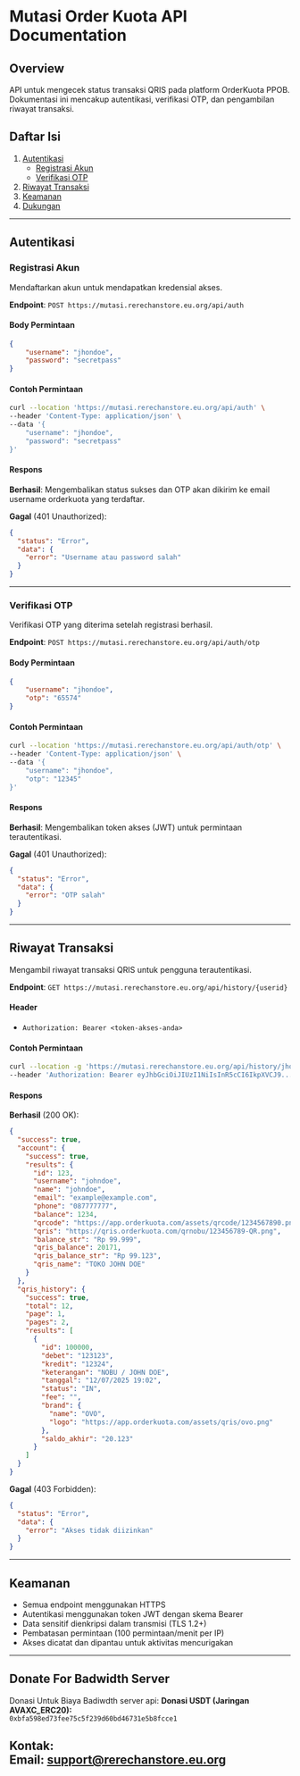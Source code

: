 # Mutasi Order Kuota API Documentation

## Overview
API untuk mengecek status transaksi QRIS pada platform OrderKuota PPOB. Dokumentasi ini mencakup autentikasi, verifikasi OTP, dan pengambilan riwayat transaksi.

## Daftar Isi
1. [Autentikasi](#autentikasi)
   - [Registrasi Akun](#registrasi-akun)
   - [Verifikasi OTP](#verifikasi-otp)
2. [Riwayat Transaksi](#riwayat-transaksi)
3. [Keamanan](#keamanan)
4. [Dukungan](#dukungan)

---

## Autentikasi

### Registrasi Akun
Mendaftarkan akun untuk mendapatkan kredensial akses.

**Endpoint**: `POST https://mutasi.rerechanstore.eu.org/api/auth`

#### Body Permintaan
```json
{
    "username": "jhondoe",
    "password": "secretpass"
}
```

#### Contoh Permintaan
```bash
curl --location 'https://mutasi.rerechanstore.eu.org/api/auth' \
--header 'Content-Type: application/json' \
--data '{
    "username": "jhondoe",
    "password": "secretpass"
}'
```

#### Respons
**Berhasil**: Mengembalikan status sukses dan OTP akan dikirim ke email username orderkuota yang terdaftar.

**Gagal** (401 Unauthorized):
```json
{
  "status": "Error",
  "data": {
    "error": "Username atau password salah"
  }
}
```

---

### Verifikasi OTP
Verifikasi OTP yang diterima setelah registrasi berhasil.

**Endpoint**: `POST https://mutasi.rerechanstore.eu.org/api/auth/otp`

#### Body Permintaan
```json
{
    "username": "jhondoe",
    "otp": "65574"
}
```

#### Contoh Permintaan
```bash
curl --location 'https://mutasi.rerechanstore.eu.org/api/auth/otp' \
--header 'Content-Type: application/json' \
--data '{
    "username": "jhondoe",
    "otp": "12345"
}'
```

#### Respons
**Berhasil**: Mengembalikan token akses (JWT) untuk permintaan terautentikasi.

**Gagal** (401 Unauthorized):
```json
{
  "status": "Error",
  "data": {
    "error": "OTP salah"
  }
}
```

---

## Riwayat Transaksi
Mengambil riwayat transaksi QRIS untuk pengguna terautentikasi.

**Endpoint**: `GET https://mutasi.rerechanstore.eu.org/api/history/{userid}`

#### Header
- `Authorization: Bearer <token-akses-anda>`

#### Contoh Permintaan
```bash
curl --location -g 'https://mutasi.rerechanstore.eu.org/api/history/jhondoe' \
--header 'Authorization: Bearer eyJhbGciOiJIUzI1NiIsInR5cCI6IkpXVCJ9...'
```

#### Respons
**Berhasil** (200 OK):
```json
{
  "success": true,
  "account": {
    "success": true,
    "results": {
      "id": 123,
      "username": "johndoe",
      "name": "johndoe",
      "email": "example@example.com",
      "phone": "087777777",
      "balance": 1234,
      "qrcode": "https://app.orderkuota.com/assets/qrcode/1234567890.png",
      "qris": "https://qris.orderkuota.com/qrnobu/123456789-QR.png",
      "balance_str": "Rp 99.999",
      "qris_balance": 20171,
      "qris_balance_str": "Rp 99.123",
      "qris_name": "TOKO JOHN DOE"
    }
  },
  "qris_history": {
    "success": true,
    "total": 12,
    "page": 1,
    "pages": 2,
    "results": [
      {
        "id": 100000,
        "debet": "123123",
        "kredit": "12324",
        "keterangan": "NOBU / JOHN DOE",
        "tanggal": "12/07/2025 19:02",
        "status": "IN",
        "fee": "",
        "brand": {
          "name": "OVO",
          "logo": "https://app.orderkuota.com/assets/qris/ovo.png"
        },
        "saldo_akhir": "20.123"
      }
    ]
  }
}
```

**Gagal** (403 Forbidden):
```json
{
  "status": "Error",
  "data": {
    "error": "Akses tidak diizinkan"
  }
}
```

---

## Keamanan
- Semua endpoint menggunakan HTTPS
- Autentikasi menggunakan token JWT dengan skema Bearer
- Data sensitif dienkripsi dalam transmisi (TLS 1.2+)
- Pembatasan permintaan (100 permintaan/menit per IP)
- Akses dicatat dan dipantau untuk aktivitas mencurigakan

---

## Donate For Badwidth Server
Donasi Untuk Biaya Badiwdth server api:
**Donasi USDT (Jaringan AVAXC_ERC20):**  
`0xbfa598ed73fee75c5f239d60bd46731e5b8fcce1`

**Kontak:**  
Email: support@rerechanstore.eu.org
---